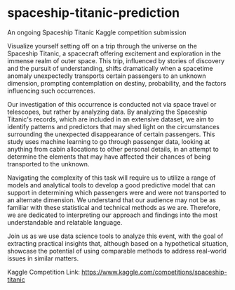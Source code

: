 # spaceship-titanic-prediction
An ongoing Spaceship Titanic Kaggle competition submission

Visualize yourself setting off on a trip through the universe on the Spaceship Titanic, a spacecraft offering excitement and exploration in the immense realm of outer space. This trip, influenced by stories of discovery and the pursuit of understanding, shifts dramatically when a spacetime anomaly unexpectedly transports certain passengers to an unknown dimension, prompting contemplation on destiny, probability, and the factors influencing such occurrences.

Our investigation of this occurrence is conducted not via space travel or telescopes, but rather by analyzing data. By analyzing the Spaceship Titanic's records, which are included in an extensive dataset, we aim to identify patterns and predictors that may shed light on the circumstances surrounding the unexpected disappearance of certain passengers. This study uses machine learning to go through passenger data, looking at anything from cabin allocations to other personal details, in an attempt to determine the elements that may have affected their chances of being transported to the unknown.

Navigating the complexity of this task will require us to utilize a range of models and analytical tools to develop a good predictive model that can support in determining which passengers were and were not transported to an alternate dimension. We understand that our audience may not be as familiar with these statistical and technical methods as we are. Therefore, we are dedicated to interpreting our approach and findings into the most understandable and relatable language. 

Join us as we use data science tools to analyze this event, with the goal of extracting practical insights that, although based on a hypothetical situation, showcase the potential of using comparable methods to address real-world issues in similar matters.

Kaggle Competition Link: https://www.kaggle.com/competitions/spaceship-titanic
